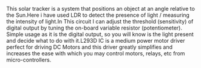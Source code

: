 This solar tracker is  a system that positions an object at an angle relative to the Sun.Here i have used LDR to detect the presence of light / measuring the intensity of light.In This circuit  I can  adjust the threshold (sensitivity) of digital output by tuning the on-board variable resistor (potentiometer). Simple usage as it is the digital output, so you will know is the light present and decide what to do with it.L293D  IC is a medium power motor driver perfect for driving DC Motors and this driver  greatly simplifies and increases the ease with which you may control motors, relays, etc from micro-controllers. 
